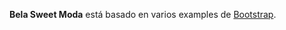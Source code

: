 **Bela Sweet Moda** está basado en varios examples de [Bootstrap](https://getbootstrap.com/docs/4.5/examples/). 
